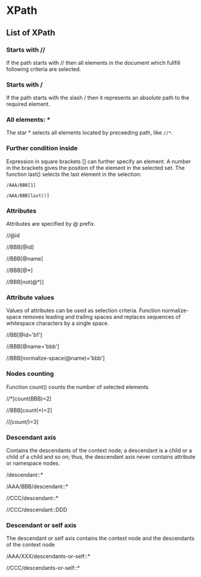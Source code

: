 # XPath

## List of XPath

### Starts with //
If the path starts with // then all elements in the document which fullfill following criteria are selected.

### Starts with /
If the path starts with the slash / then it represents an absolute path to the required element.

### All elements: *
The star * selects all elements located by preceeding path, like `//*`.

### Further condition inside
Expression in square brackets [] can further specify an element. A number in the brackets gives the position of the element in the selected set. The function last() selects the last element in the selection:

`/AAA/BBB[1]`

`/AAA/BBB[last()]`

### Attributes
Attributes are specified by @ prefix.

//@id

//BBB[@id]

//BBB[@name]

//BBB[@*]

//BBB[not(@*)]

### Attribute values
Values of attributes can be used as selection criteria. Function normalize-space removes leading and trailing spaces and replaces sequences of whitespace characters by a single space.

//BB[@id='b1']

//BBB[@name='bbb']

//BBB[normalize-space(@name)='bbb']

### Nodes counting
Function count() counts the number of selected elements

//*[count(BBB)=2]

//BBB[count(*)=2]

//*[count(*)=3]

### Descendant axis
Contains the descendants of the context node; a descendant is a child or a child of a child and so on; thus, the descendant axis never contains attribute or namespace nodes.

/descendant::*

/AAA/BBB/descendant::*

//CCC/descendant::*

//CCC/descendant::DDD

### Descendant or self axis
The descendant or self axis contains the context node and the descendants of the context node

/AAA/XXX/descendants-or-self::*

//CCC/descendants-or-self::*
